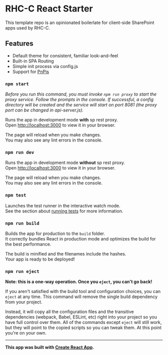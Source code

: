 # RHC-C React Starter

This template repo is an opinionated boilerlate for client-side SharePoint apps used by RHC-C.

## Features
* Default theme for consistent, familiar look-and-feel
* Built-in SPA Routing
* Simple init process via config.js
* Support for [PnPjs](https://pnp.github.io/pnpjs/getting-started/)

### `npm start`

*Before you run this command, you must invoke ```npm run proxy``` to start the proxy service. Follow the prompts in the console. If successful, a config directory will be created and the service will start on port 8081 (the proxy port can be changed in api-server.js).*

Runs the app in development mode **with** sp rest proxy.\
Open [http://localhost:3000](http://localhost:3000) to view it in your browser.

The page will reload when you make changes.\
You may also see any lint errors in the console.

### `npm run dev`

Runs the app in development mode **without** sp rest proxy.\
Open [http://localhost:3000](http://localhost:3000) to view it in your browser.

The page will reload when you make changes.\
You may also see any lint errors in the console.

### `npm test`

Launches the test runner in the interactive watch mode.\
See the section about [running tests](https://facebook.github.io/create-react-app/docs/running-tests) for more information.

### `npm run build`

Builds the app for production to the `build` folder.\
It correctly bundles React in production mode and optimizes the build for the best performance.

The build is minified and the filenames include the hashes.\
Your app is ready to be deployed!

### `npm run eject`

**Note: this is a one-way operation. Once you `eject`, you can't go back!**

If you aren't satisfied with the build tool and configuration choices, you can `eject` at any time. This command will remove the single build dependency from your project.

Instead, it will copy all the configuration files and the transitive dependencies (webpack, Babel, ESLint, etc) right into your project so you have full control over them. All of the commands except `eject` will still work, but they will point to the copied scripts so you can tweak them. At this point you're on your own.

***

**This app was built with [Create React App](https://create-react-app.dev/).**